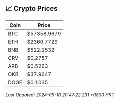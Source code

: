## 📈 Crypto Prices

| Coin | Price |
| ---- | ----- |
| BTC | $57358.9679 |
| ETH | $2360.7729 |
| BNB | $522.1532 |
| CRV | $0.2757 |
| ARB | $0.5263 |
| OKB | $37.9647 |
| DOGE | $0.1035 |

_Last Updated: 2024-09-10 20:47:22.231 +0800 HKT_